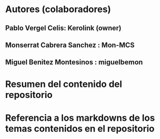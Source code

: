 # Autores (colaboradores)
## Pablo Vergel Celis: Kerolink (owner)
## Monserrat Cabrera Sanchez : Mon-MCS
## Miguel Benitez Montesinos : miguelbemon
# Resumen del contenido del repositorio
# Referencia a los markdowns de los temas contenidos en el repositorio
